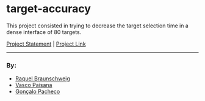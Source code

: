 # target-accuracy

This project consisted in trying to decrease the target selection time in a dense interface of 80 targets.

[Project Statement](docs/bake-off-2.pdf) | [Project Link](https://editor.p5js.org/iquelli/full/epG5uZN1O)
___
### By:
- [Raquel Braunschweig](https://github.com/iquelli)
- [Vasco Paisana](https://github.com/vascopaisana)
- [Gonçalo Pacheco](https://github.com/Oxyz)
